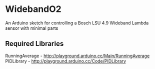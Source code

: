 WidebandO2
==========

An Arduino sketch for controlling a Bosch LSU 4.9 Wideband Lambda sensor with minimal parts


Required Libraries
------------------

RunningAverage - http://playground.arduino.cc/Main/RunningAverage
PIDLibrary - http://playground.arduino.cc/Code/PIDLibrary

